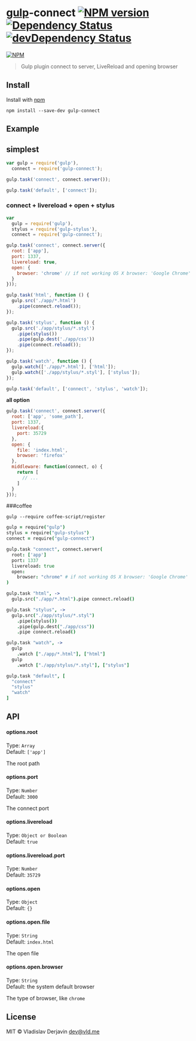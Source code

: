 # [gulp](https://github.com/wearefractal/gulp)-connect [![NPM version](https://badge.fury.io/js/gulp-connect.png)](http://badge.fury.io/js/gulp-connect) [![Dependency Status](https://david-dm.org/avevlad/gulp-connect.png)](https://david-dm.org/avevlad/gulp-connect) [![devDependency Status](https://david-dm.org/avevlad/gulp-connect.png)](https://david-dm.org/avevlad/gulp-connect#info=devDependencies)

[![NPM](https://nodei.co/npm/gulp-connect.png?downloads=true&stars=true)](https://nodei.co/npm/gulp-connect/)


> Gulp plugin connect to server, LiveReload and opening browser

## Install

Install with [npm](https://npmjs.org/)

```
npm install --save-dev gulp-connect
```


## Example

## simplest
```js
var gulp = require('gulp'),
  connect = require('gulp-connect');

gulp.task('connect', connect.server());

gulp.task('default', ['connect']);
```


### connect + livereload + open + stylus
```js
var
  gulp = require('gulp'),
  stylus = require('gulp-stylus'),
  connect = require('gulp-connect');

gulp.task('connect', connect.server({
  root: ['app'],
  port: 1337,
  livereload: true,
  open: {
    browser: 'chrome' // if not working OS X browser: 'Google Chrome'
  }
}));

gulp.task('html', function () {
  gulp.src('./app/*.html')
    .pipe(connect.reload());
});

gulp.task('stylus', function () {
  gulp.src('./app/stylus/*.styl')
    .pipe(stylus())
    .pipe(gulp.dest('./app/css'))
    .pipe(connect.reload());
});

gulp.task('watch', function () {
  gulp.watch(['./app/*.html'], ['html']);
  gulp.watch(['./app/stylus/*.styl'], ['stylus']);
});

gulp.task('default', ['connect', 'stylus', 'watch']);
```

**all option**

```js
gulp.task('connect', connect.server({
  root: ['app', 'some_path'],
  port: 1337,
  livereload:{
    port: 35729
  },
  open: {
    file: 'index.html',
    browser: 'firefox'
  },
  middleware: function(connect, o) {
    return [
      // ...
    ]
  }
}));
```


###coffee

    gulp --require coffee-script/register
    
```coffee
gulp = require("gulp")
stylus = require("gulp-stylus")
connect = require("gulp-connect")

gulp.task "connect", connect.server(
  root: ['app']
  port: 1337
  livereload: true
  open:
    browser: "chrome" # if not working OS X browser: 'Google Chrome'
)

gulp.task "html", ->
  gulp.src("./app/*.html").pipe connect.reload()

gulp.task "stylus", ->
  gulp.src("./app/stylus/*.styl")
    .pipe(stylus())
    .pipe(gulp.dest("./app/css"))
    .pipe connect.reload()

gulp.task "watch", ->
  gulp
    .watch ["./app/*.html"], ["html"]
  gulp
    .watch ["./app/stylus/*.styl"], ["stylus"]

gulp.task "default", [
  "connect"
  "stylus"
  "watch"
]
```


## API

#### options.root

Type: `Array`          
Default: `['app']`

The root path

#### options.port

Type: `Number`  
Default: `3000`

The connect port

#### options.livereload

Type: `Object or Boolean`  
Default: `true`

#### options.livereload.port

Type: `Number`  
Default: `35729`


#### options.open

Type: `Object`  
Default: `{}`

#### options.open.file

Type: `String`  
Default: `index.html`

The open file

#### options.open.browser

Type: `String`  
Default: the system default browser

The type of browser, like `chrome`


## License

MIT © Vladislav Derjavin <dev@vld.me>
